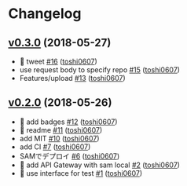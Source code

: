 # Changelog

## [v0.3.0](https://github.com/toshi0607/release-tweeter/compare/v0.2.0...v0.3.0) (2018-05-27)

* :green_heart: tweet [#16](https://github.com/toshi0607/release-tweeter/pull/16) ([toshi0607](https://github.com/toshi0607))
* use request body to specify repo [#15](https://github.com/toshi0607/release-tweeter/pull/15) ([toshi0607](https://github.com/toshi0607))
* Features/upload [#13](https://github.com/toshi0607/release-tweeter/pull/13) ([toshi0607](https://github.com/toshi0607))

## [v0.2.0](https://github.com/toshi0607/release-tweeter/compare/b732846ca5d0...v0.2.0) (2018-05-26)

* :memo: add badges [#12](https://github.com/toshi0607/release-tweeter/pull/12) ([toshi0607](https://github.com/toshi0607))
* :memo: readme [#11](https://github.com/toshi0607/release-tweeter/pull/11) ([toshi0607](https://github.com/toshi0607))
* add MIT [#10](https://github.com/toshi0607/release-tweeter/pull/10) ([toshi0607](https://github.com/toshi0607))
* add CI [#7](https://github.com/toshi0607/release-tweeter/pull/7) ([toshi0607](https://github.com/toshi0607))
* SAMでデプロイ [#6](https://github.com/toshi0607/release-tweeter/pull/6) ([toshi0607](https://github.com/toshi0607))
* :tada: add API Gateway with sam local [#2](https://github.com/toshi0607/release-tweeter/pull/2) ([toshi0607](https://github.com/toshi0607))
* :green_heart: use interface for test [#1](https://github.com/toshi0607/release-tweeter/pull/1) ([toshi0607](https://github.com/toshi0607))
